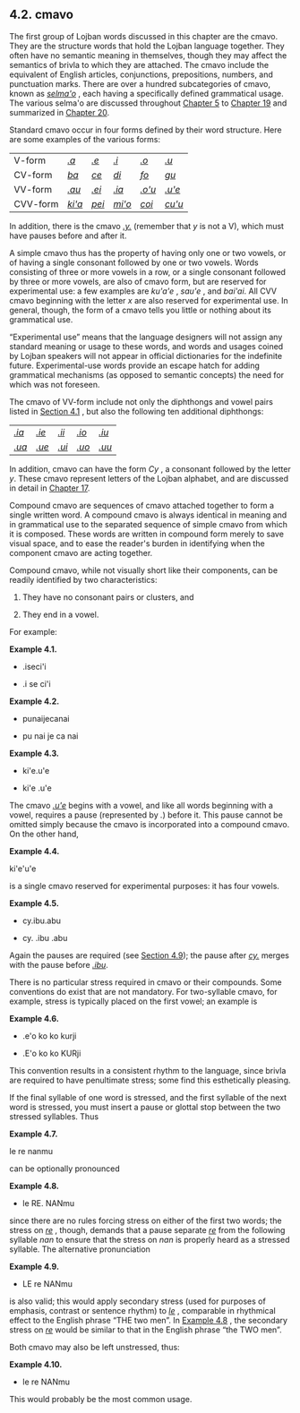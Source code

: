 <a id="section-cmavo"></a>4.2. <a id="c4s2"></a>cmavo
-----------------------------------------------------

<a id="id-1.5.4.2.1" class="indexterm"></a><a id="id-1.5.4.2.2" class="indexterm"></a><a id="id-1.5.4.2.3" class="indexterm"></a><a id="id-1.5.4.2.4" class="indexterm"></a><a id="id-1.5.4.2.5" class="indexterm"></a><a id="id-1.5.4.2.6" class="indexterm"></a><a id="id-1.5.4.2.7" class="indexterm"></a><a id="id-1.5.4.2.8" class="indexterm"></a>The first group of Lojban words discussed in this chapter are the cmavo. They are the structure words that hold the Lojban language together. They often have no semantic meaning in themselves, though they may affect the semantics of brivla to which they are attached. The cmavo include the equivalent of English articles, conjunctions, prepositions, numbers, and punctuation marks. There are over a hundred subcategories of cmavo, known as _<a id="id-1.5.4.2.9.1" class="indexterm"></a>[_selma'o_](../go01#valsi-selmaho)_ , each having a specifically defined grammatical usage. The various selma'o are discussed throughout [Chapter 5](../chapter-selbri) to [Chapter 19](../chapter-structure) and summarized in [Chapter 20](../chapter-catalogue).

<a id="id-1.5.4.3.1" class="indexterm"></a>Standard cmavo occur in four forms defined by their word structure. Here are some examples of the various forms:

<table><tbody><tr><td>V-form</td><td><span xml:lang="jbo" class="foreignphrase" lang="jbo"><em xml:lang="jbo" class="foreignphrase" lang="jbo"><a id="id-1.5.4.4.1.2.1.1" class="indexterm"></a><a class="glossterm" href="go01.html#valsi-a"><em class="glossterm">.a</em></a></em></span></td><td><span xml:lang="jbo" class="foreignphrase" lang="jbo"><em xml:lang="jbo" class="foreignphrase" lang="jbo"><a id="id-1.5.4.4.1.3.1.1" class="indexterm"></a><a class="glossterm" href="go01.html#valsi-e"><em class="glossterm">.e</em></a></em></span></td><td><span xml:lang="jbo" class="foreignphrase" lang="jbo"><em xml:lang="jbo" class="foreignphrase" lang="jbo"><a id="id-1.5.4.4.1.4.1.1" class="indexterm"></a><a class="glossterm" href="go01.html#valsi-i"><em class="glossterm">.i</em></a></em></span></td><td><span xml:lang="jbo" class="foreignphrase" lang="jbo"><em xml:lang="jbo" class="foreignphrase" lang="jbo"><a id="id-1.5.4.4.1.5.1.1" class="indexterm"></a><a class="glossterm" href="go01.html#valsi-o"><em class="glossterm">.o</em></a></em></span></td><td><span xml:lang="jbo" class="foreignphrase" lang="jbo"><em xml:lang="jbo" class="foreignphrase" lang="jbo"><a id="id-1.5.4.4.1.6.1.1" class="indexterm"></a><a class="glossterm" href="go01.html#valsi-u"><em class="glossterm">.u</em></a></em></span></td></tr><tr><td>CV-form</td><td><span xml:lang="jbo" class="foreignphrase" lang="jbo"><em xml:lang="jbo" class="foreignphrase" lang="jbo"><a id="id-1.5.4.4.2.2.1.1" class="indexterm"></a><a class="glossterm" href="go01.html#valsi-ba"><em class="glossterm">ba</em></a></em></span></td><td><span xml:lang="jbo" class="foreignphrase" lang="jbo"><em xml:lang="jbo" class="foreignphrase" lang="jbo"><a id="id-1.5.4.4.2.3.1.1" class="indexterm"></a><a class="glossterm" href="go01.html#valsi-ce"><em class="glossterm">ce</em></a></em></span></td><td><span xml:lang="jbo" class="foreignphrase" lang="jbo"><em xml:lang="jbo" class="foreignphrase" lang="jbo"><a id="id-1.5.4.4.2.4.1.1" class="indexterm"></a><a class="glossterm" href="go01.html#valsi-di"><em class="glossterm">di</em></a></em></span></td><td><span xml:lang="jbo" class="foreignphrase" lang="jbo"><em xml:lang="jbo" class="foreignphrase" lang="jbo"><a id="id-1.5.4.4.2.5.1.1" class="indexterm"></a><a class="glossterm" href="go01.html#valsi-fo"><em class="glossterm">fo</em></a></em></span></td><td><span xml:lang="jbo" class="foreignphrase" lang="jbo"><em xml:lang="jbo" class="foreignphrase" lang="jbo"><a id="id-1.5.4.4.2.6.1.1" class="indexterm"></a><a class="glossterm" href="go01.html#valsi-gu"><em class="glossterm">gu</em></a></em></span></td></tr><tr><td>VV-form</td><td><span xml:lang="jbo" class="foreignphrase" lang="jbo"><em xml:lang="jbo" class="foreignphrase" lang="jbo"><a id="id-1.5.4.4.3.2.1.1" class="indexterm"></a><a class="glossterm" href="go01.html#valsi-au"><em class="glossterm">.au</em></a></em></span></td><td><span xml:lang="jbo" class="foreignphrase" lang="jbo"><em xml:lang="jbo" class="foreignphrase" lang="jbo"><a id="id-1.5.4.4.3.3.1.1" class="indexterm"></a><a class="glossterm" href="go01.html#valsi-ei"><em class="glossterm">.ei</em></a></em></span></td><td><span xml:lang="jbo" class="foreignphrase" lang="jbo"><em xml:lang="jbo" class="foreignphrase" lang="jbo"><a id="id-1.5.4.4.3.4.1.1" class="indexterm"></a><a class="glossterm" href="go01.html#valsi-ia"><em class="glossterm">.ia</em></a></em></span></td><td><span xml:lang="jbo" class="foreignphrase" lang="jbo"><em xml:lang="jbo" class="foreignphrase" lang="jbo"><a id="id-1.5.4.4.3.5.1.1" class="indexterm"></a><a class="glossterm" href="go01.html#valsi-ohu"><em class="glossterm">.o'u</em></a></em></span></td><td><span xml:lang="jbo" class="foreignphrase" lang="jbo"><em xml:lang="jbo" class="foreignphrase" lang="jbo"><a id="id-1.5.4.4.3.6.1.1" class="indexterm"></a><a class="glossterm" href="go01.html#valsi-uhe"><em class="glossterm">.u'e</em></a></em></span></td></tr><tr><td>CVV-form</td><td><span xml:lang="jbo" class="foreignphrase" lang="jbo"><em xml:lang="jbo" class="foreignphrase" lang="jbo"><a id="id-1.5.4.4.4.2.1.1" class="indexterm"></a><a class="glossterm" href="go01.html#valsi-kiha"><em class="glossterm">ki'a</em></a></em></span></td><td><span xml:lang="jbo" class="foreignphrase" lang="jbo"><em xml:lang="jbo" class="foreignphrase" lang="jbo"><a id="id-1.5.4.4.4.3.1.1" class="indexterm"></a><a class="glossterm" href="go01.html#valsi-pei"><em class="glossterm">pei</em></a></em></span></td><td><span xml:lang="jbo" class="foreignphrase" lang="jbo"><em xml:lang="jbo" class="foreignphrase" lang="jbo"><a id="id-1.5.4.4.4.4.1.1" class="indexterm"></a><a class="glossterm" href="go01.html#valsi-miho"><em class="glossterm">mi'o</em></a></em></span></td><td><span xml:lang="jbo" class="foreignphrase" lang="jbo"><em xml:lang="jbo" class="foreignphrase" lang="jbo"><a id="id-1.5.4.4.4.5.1.1" class="indexterm"></a><a class="glossterm" href="go01.html#valsi-coi"><em class="glossterm">coi</em></a></em></span></td><td><span xml:lang="jbo" class="foreignphrase" lang="jbo"><em xml:lang="jbo" class="foreignphrase" lang="jbo"><a id="id-1.5.4.4.4.6.1.1" class="indexterm"></a><a class="glossterm" href="go01.html#valsi-cuhu"><em class="glossterm">cu'u</em></a></em></span></td></tr></tbody></table>

In addition, there is the cmavo _<a id="id-1.5.4.5.1.1" class="indexterm"></a>[_.y._](../go01#valsi-y)_ (remember that _y_ is not a V), which must have pauses before and after it.

<a id="id-1.5.4.6.1" class="indexterm"></a><a id="id-1.5.4.6.2" class="indexterm"></a><a id="id-1.5.4.6.3" class="indexterm"></a><a id="id-1.5.4.6.4" class="indexterm"></a>A simple cmavo thus has the property of having only one or two vowels, or of having a single consonant followed by one or two vowels. Words consisting of three or more vowels in a row, or a single consonant followed by three or more vowels, are also of cmavo form, but are reserved for experimental use: a few examples are _<a id="id-1.5.4.6.5.1" class="indexterm"></a>ku'a'e_ , _<a id="id-1.5.4.6.6.1" class="indexterm"></a>sau'e_ , and _<a id="id-1.5.4.6.7.1" class="indexterm"></a>bai'ai_. All CVV cmavo beginning with the letter _x_ are also reserved for experimental use. In general, though, the form of a cmavo tells you little or nothing about its grammatical use.

<a id="id-1.5.4.7.1" class="indexterm"></a><a id="id-1.5.4.7.2" class="indexterm"></a>“Experimental use” means that the language designers will not assign any standard meaning or usage to these words, and words and usages coined by Lojban speakers will not appear in official dictionaries for the indefinite future. Experimental-use words provide an escape hatch for adding grammatical mechanisms (as opposed to semantic concepts) the need for which was not foreseen.

<a id="id-1.5.4.8.1" class="indexterm"></a>The cmavo of VV-form include not only the diphthongs and vowel pairs listed in [Section 4.1](../chapter-morphology#section-morphology-introduction) , but also the following ten additional diphthongs:

<table border="0" summary="Simple list" class="simplelist"><tbody><tr><td><span xml:lang="jbo" class="foreignphrase" lang="jbo"><em xml:lang="jbo" class="foreignphrase" lang="jbo"><a id="id-1.5.4.9.1.1.1" class="indexterm"></a><a class="glossterm" href="go01.html#valsi-ia"><em class="glossterm">.ia</em></a></em></span></td><td><span xml:lang="jbo" class="foreignphrase" lang="jbo"><em xml:lang="jbo" class="foreignphrase" lang="jbo"><a id="id-1.5.4.9.2.1.1" class="indexterm"></a><a class="glossterm" href="go01.html#valsi-ie"><em class="glossterm">.ie</em></a></em></span></td><td><span xml:lang="jbo" class="foreignphrase" lang="jbo"><em xml:lang="jbo" class="foreignphrase" lang="jbo"><a id="id-1.5.4.9.3.1.1" class="indexterm"></a><a class="glossterm" href="go01.html#valsi-ii"><em class="glossterm">.ii</em></a></em></span></td><td><span xml:lang="jbo" class="foreignphrase" lang="jbo"><em xml:lang="jbo" class="foreignphrase" lang="jbo"><a id="id-1.5.4.9.4.1.1" class="indexterm"></a><a class="glossterm" href="go01.html#valsi-io"><em class="glossterm">.io</em></a></em></span></td><td><span xml:lang="jbo" class="foreignphrase" lang="jbo"><em xml:lang="jbo" class="foreignphrase" lang="jbo"><a id="id-1.5.4.9.5.1.1" class="indexterm"></a><a class="glossterm" href="go01.html#valsi-iu"><em class="glossterm">.iu</em></a></em></span></td></tr><tr><td><span xml:lang="jbo" class="foreignphrase" lang="jbo"><em xml:lang="jbo" class="foreignphrase" lang="jbo"><a id="id-1.5.4.9.6.1.1" class="indexterm"></a><a class="glossterm" href="go01.html#valsi-ua"><em class="glossterm">.ua</em></a></em></span></td><td><span xml:lang="jbo" class="foreignphrase" lang="jbo"><em xml:lang="jbo" class="foreignphrase" lang="jbo"><a id="id-1.5.4.9.7.1.1" class="indexterm"></a><a class="glossterm" href="go01.html#valsi-ue"><em class="glossterm">.ue</em></a></em></span></td><td><span xml:lang="jbo" class="foreignphrase" lang="jbo"><em xml:lang="jbo" class="foreignphrase" lang="jbo"><a id="id-1.5.4.9.8.1.1" class="indexterm"></a><a class="glossterm" href="go01.html#valsi-ui"><em class="glossterm">.ui</em></a></em></span></td><td><span xml:lang="jbo" class="foreignphrase" lang="jbo"><em xml:lang="jbo" class="foreignphrase" lang="jbo"><a id="id-1.5.4.9.9.1.1" class="indexterm"></a><a class="glossterm" href="go01.html#valsi-uo"><em class="glossterm">.uo</em></a></em></span></td><td><span xml:lang="jbo" class="foreignphrase" lang="jbo"><em xml:lang="jbo" class="foreignphrase" lang="jbo"><a id="id-1.5.4.9.10.1.1" class="indexterm"></a><a class="glossterm" href="go01.html#valsi-uu"><em class="glossterm">.uu</em></a></em></span></td></tr></tbody></table>

In addition, cmavo can have the form _Cy_ , a consonant followed by the letter _y_. These cmavo represent letters of the Lojban alphabet, and are discussed in detail in [Chapter 17](../chapter-letterals).

<a id="id-1.5.4.11.1" class="indexterm"></a><a id="id-1.5.4.11.2" class="indexterm"></a><a id="id-1.5.4.11.3" class="indexterm"></a>Compound cmavo are sequences of cmavo attached together to form a single written word. A compound cmavo is always identical in meaning and in grammatical use to the separated sequence of simple cmavo from which it is composed. These words are written in compound form merely to save visual space, and to ease the reader's burden in identifying when the component cmavo are acting together.

<a id="id-1.5.4.12.1" class="indexterm"></a>Compound cmavo, while not visually short like their components, can be readily identified by two characteristics:

1.  They have no consonant pairs or clusters, and

2.  They end in a vowel.

For example:

<div class="compound-cmavo-example example">
<a id="example-random-id-qiXV"></a>

**Example 4.1. <a id="c4e2d1"></a>** 

*   .iseci'i

*   .i se ci'i

</div>  
<div class="compound-cmavo-example example">
<a id="example-random-id-qIYK"></a>

**Example 4.2. <a id="c4e2d2"></a>** 

*   punaijecanai

*   pu nai je ca nai

</div>  
<div class="compound-cmavo-example example">
<a id="example-random-id-qiz6"></a>

**Example 4.3. <a id="c4e2d3"></a>** 

*   ki'e.u'e

*   ki'e .u'e

</div>  

<a id="id-1.5.4.18.1" class="indexterm"></a>The cmavo _<a id="id-1.5.4.18.2.1" class="indexterm"></a>[_.u'e_](../go01#valsi-uhe)_ begins with a vowel, and like all words beginning with a vowel, requires a pause (represented by _._) before it. This pause cannot be omitted simply because the cmavo is incorporated into a compound cmavo. On the other hand,

<div class="interlinear-gloss-example example">
<a id="example-random-id-FDhH"></a>

**Example 4.4. <a id="c4e2d4"></a>** 

<a id="id-1.5.4.19.2.1" class="indexterm"></a>ki'e'u'e

</div>  

is a single cmavo reserved for experimental purposes: it has four vowels.

<div class="compound-cmavo-example example">
<a id="example-random-id-CtnR"></a>

**Example 4.5. <a id="c4e2d5"></a>** 

*   cy.ibu.abu

*   cy. .ibu .abu

</div>  

Again the pauses are required (see [Section 4.9](../section-pauses)); the pause after _<a id="id-1.5.4.22.2.1" class="indexterm"></a>[_cy._](../go01#valsi-cy)_ merges with the pause before _<a id="id-1.5.4.22.3.1" class="indexterm"></a>[_.ibu_](../go01#valsi-ibu)_.

<a id="id-1.5.4.23.1" class="indexterm"></a><a id="id-1.5.4.23.2" class="indexterm"></a>There is no particular stress required in cmavo or their compounds. Some conventions do exist that are not mandatory. For two-syllable cmavo, for example, stress is typically placed on the first vowel; an example is

<div class="pronunciation-example example">
<a id="example-random-id-pdGY"></a>

**Example 4.6. <a id="c4e2d6"></a>** 

*   .e'o ko ko kurji

*   .E'o ko ko KURji

</div>  

This convention results in a consistent rhythm to the language, since brivla are required to have penultimate stress; some find this esthetically pleasing.

<a id="id-1.5.4.26.1" class="indexterm"></a>If the final syllable of one word is stressed, and the first syllable of the next word is stressed, you must insert a pause or glottal stop between the two stressed syllables. Thus

<div class="interlinear-gloss-example example">
<a id="example-random-id-uqDz"></a>

**Example 4.7. <a id="c4e2d7"></a>** 

<a id="id-1.5.4.27.2.1" class="indexterm"></a>le re nanmu

</div>  

can be optionally pronounced

<div class="pronunciation-example example">
<a id="example-random-id-dfzc"></a>

**Example 4.8. <a id="c4e2d8"></a>** 

*   le RE. NANmu

</div>  

since there are no rules forcing stress on either of the first two words; the stress on _<a id="id-1.5.4.30.1.1" class="indexterm"></a>[_re_](../go01#valsi-re)_ , though, demands that a pause separate _<a id="id-1.5.4.30.2.1" class="indexterm"></a>[_re_](../go01#valsi-re)_ from the following syllable _<a id="id-1.5.4.30.3.1" class="indexterm"></a>nan_ to ensure that the stress on _<a id="id-1.5.4.30.4.1" class="indexterm"></a>nan_ is properly heard as a stressed syllable. The alternative pronunciation

<div class="pronunciation-example example">
<a id="example-random-id-bLbf"></a>

**Example 4.9. <a id="c4e2d9"></a>** 

*   LE re NANmu

</div>  

is also valid; this would apply secondary stress (used for purposes of emphasis, contrast or sentence rhythm) to _<a id="id-1.5.4.32.1.1" class="indexterm"></a>[_le_](../go01#valsi-le)_ , comparable in rhythmical effect to the English phrase “THE two men”. In [Example 4.8](../section-cmavo#example-random-id-dfzc) , the secondary stress on _<a id="id-1.5.4.32.4.1" class="indexterm"></a>[_re_](../go01#valsi-re)_ would be similar to that in the English phrase “the TWO men”.

Both cmavo may also be left unstressed, thus:

<div class="pronunciation-example example">
<a id="example-random-id-sg0p"></a>

**Example 4.10. <a id="c4e2d10"></a>** 

*   le re NANmu

</div>  

This would probably be the most common usage.